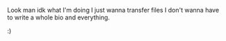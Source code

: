 Look man idk what I'm doing I just wanna transfer files I don't wanna have to write a whole bio and everything.

:)


<!---
owenstamo/owenstamo is a ✨ special ✨ repository because its `README.md` (this file) appears on your GitHub profile.
You can click the Preview link to take a look at your changes.
--->
